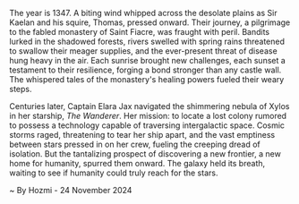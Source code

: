 
The year is 1347.  A biting wind whipped across the desolate plains as Sir Kaelan and his squire, Thomas, pressed onward. Their journey, a pilgrimage to the fabled monastery of Saint Fiacre, was fraught with peril.  Bandits lurked in the shadowed forests, rivers swelled with spring rains threatened to swallow their meager supplies, and the ever-present threat of disease hung heavy in the air. Each sunrise brought new challenges, each sunset a testament to their resilience, forging a bond stronger than any castle wall.  The whispered tales of the monastery's healing powers fueled their weary steps.

Centuries later, Captain Elara Jax navigated the shimmering nebula of Xylos in her starship, *The Wanderer*.  Her mission: to locate a lost colony rumored to possess a technology capable of traversing intergalactic space.  Cosmic storms raged, threatening to tear her ship apart, and the vast emptiness between stars pressed in on her crew, fueling the creeping dread of isolation. But the tantalizing prospect of discovering a new frontier, a new home for humanity, spurred them onward.  The galaxy held its breath, waiting to see if humanity could truly reach for the stars.

~ By Hozmi - 24 November 2024

